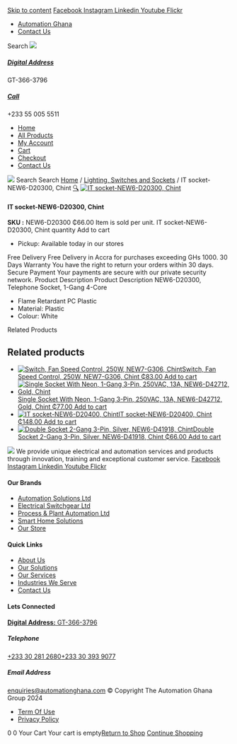 [Skip to content](https://store.automationghana.com/product/it-socket-new6-d20300-chint/#content)
[ Facebook ](https://www.facebook.com/automationgh/) [ Instagram ](https://www.instagram.com/automationgh/) [ Linkedin ](https://www.linkedin.com/company/the-automation-ghana-limited/) [ Youtube ](https://www.youtube.com/channel/UCurrRDUSm5oIW39VXjn1u0w) [ Flickr ](https://www.flickr.com/photos/181794037@N07/)
  * [ Automation Ghana ](https://automationghana.com)
  * [ Contact Us ](https://store.automationghana.com/contact/)


Search
[ ![](https://store.automationghana.com/wp-content/uploads/2024/04/Website-TAGG-Logo-BLUE.png) ](https://store.automationghana.com/)
[ ](https://maps.app.goo.gl/m4xeaagWCNbLk4jM6)
#####  [ Digital Address ](https://maps.app.goo.gl/m4xeaagWCNbLk4jM6)
GT-366-3796 
[ ](tel:+233550055511)
#####  [ Call ](tel:+233550055511)
+233 55 005 5511 
  * [Home](https://store.automationghana.com/)
  * [All Products](https://store.automationghana.com/shop/)
  * [My Account](https://store.automationghana.com/my-account/)
  * [Cart](https://store.automationghana.com/cart/)
  * [Checkout](https://store.automationghana.com/checkout/)
  * [Contact Us](https://store.automationghana.com/contact/)


[![](https://store.automationghana.com/wp-content/uploads/2024/04/AutomationGhana_logo_white.png)](https://store.automationghana.com)
Search
Search
[Home](https://store.automationghana.com) / [Lighting, Switches and Sockets](https://store.automationghana.com/product-category/lighting-switches-and-sockets/) / IT socket-NEW6-D20300, Chint
[🔍](https://store.automationghana.com/product/it-socket-new6-d20300-chint/)
[![IT socket-NEW6-D20300, Chint](https://store.automationghana.com/wp-content/uploads/2020/04/TELEPHONE.jpg)](https://store.automationghana.com/wp-content/uploads/2020/04/TELEPHONE.jpg)
####  IT socket-NEW6-D20300, Chint 
**SKU :** NEW6-D20300 
₵66.00
Item is sold per unit.
IT socket-NEW6-D20300, Chint quantity
Add to cart
  * Pickup: Available today in our stores


Free Delivery 
Free Delivery in Accra for purchases exceeding GHs 1000. 
30 Days Warranty 
You have the right to return your orders within 30 days. 
Secure Payment 
Your payments are secure with our private security network. 
Product Description
Product Description
NEW6-D20300, Telephone Socket, 1-Gang 4-Core 
  * Flame Retardant PC Plastic
  * Material: Plastic
  * Colour: White


Related Products 
## Related products
  * [![Switch, Fan Speed Control, 250W, NEW7-G306, Chint](https://store.automationghana.com/wp-content/uploads/2020/04/fan-speed-300x300.jpg)Switch, Fan Speed Control, 250W, NEW7-G306, Chint ₵83.00 ](https://store.automationghana.com/product/switch-new7-g306-chint/)
[Add to cart](https://store.automationghana.com/product/it-socket-new6-d20300-chint/?add-to-cart=1538)
  * [![Single Socket With Neon, 1-Gang 3-Pin, 250VAC, 13A, NEW6-D42712, Gold, Chint](https://store.automationghana.com/wp-content/uploads/2020/04/ONLINE-STORE-SOCKET-5-300x300.jpg)Single Socket With Neon, 1-Gang 3-Pin, 250VAC, 13A, NEW6-D42712, Gold, Chint ₵77.00 ](https://store.automationghana.com/product/single-socket-new6-d42712-chint/)
[Add to cart](https://store.automationghana.com/product/it-socket-new6-d20300-chint/?add-to-cart=1529)
  * [![IT socket-NEW6-D20400, Chint](https://store.automationghana.com/wp-content/uploads/2020/04/DATA-Socket-1-1-300x300.jpg)IT socket-NEW6-D20400, Chint ₵148.00 ](https://store.automationghana.com/product/it-socket-new6-d20400-chint/)
[Add to cart](https://store.automationghana.com/product/it-socket-new6-d20300-chint/?add-to-cart=1517)
  * [![Double Socket 2-Gang 3-Pin, Silver, NEW6-D41918, Chint](https://store.automationghana.com/wp-content/uploads/2020/04/2-gang-silver-300x300.jpg)Double Socket 2-Gang 3-Pin, Silver, NEW6-D41918, Chint ₵66.00 ](https://store.automationghana.com/product/double-socket-new6-d41918-chint/)
[Add to cart](https://store.automationghana.com/product/it-socket-new6-d20300-chint/?add-to-cart=1510)


![](https://store.automationghana.com/wp-content/uploads/2024/04/AutomationGhana_logo_white.png)
We provide unique electrical and automation services and products through innovation, training and exceptional customer service.
[ Facebook ](https://www.facebook.com/automationgh/) [ Instagram ](https://www.instagram.com/automationgh/) [ Linkedin ](https://www.linkedin.com/company/the-automation-ghana-limited/) [ Youtube ](https://www.youtube.com/channel/UCurrRDUSm5oIW39VXjn1u0w) [ Flickr ](https://www.flickr.com/photos/181794037@N07/)
#### Our Brands
  * [ Automation Solutions Ltd ](https://store.automationghana.com/product/it-socket-new6-d20300-chint/)
  * [ Electrical Switchgear Ltd ](https://store.automationghana.com/product/it-socket-new6-d20300-chint/)
  * [ Process & Plant Automation Ltd ](https://store.automationghana.com/product/it-socket-new6-d20300-chint/)
  * [ Smart Home Solutions ](https://store.automationghana.com/product/it-socket-new6-d20300-chint/)
  * [ Our Store ](https://store.automationghana.com/product/it-socket-new6-d20300-chint/)


#### Quick Links
  * [ About Us ](https://store.automationghana.com/product/it-socket-new6-d20300-chint/)
  * [ Our Solutions ](https://store.automationghana.com/product/it-socket-new6-d20300-chint/)
  * [ Our Services ](https://store.automationghana.com/product/it-socket-new6-d20300-chint/)
  * [ Industries We Serve ](https://store.automationghana.com/product/it-socket-new6-d20300-chint/)
  * [ Contact Us ](https://store.automationghana.com/product/it-socket-new6-d20300-chint/)


#### Lets Connected
[**Digital Address:** GT-366-3796](https://maps.app.goo.gl/m4xeaagWCNbLk4jM6)
#####  Telephone 
[ +233 30 281 2680](tel:+233302812680)[+233 30 393 9077](https://store.automationghana.com/product/it-socket-new6-d20300-chint/+233303939077)
#####  Email Address 
enquiries@automationghana.com 
© Copyright The Automation Ghana Group 2024
  * [ Term Of Use ](https://store.automationghana.com/product/it-socket-new6-d20300-chint/)
  * [ Privacy Policy ](https://store.automationghana.com/product/it-socket-new6-d20300-chint/)


0
0
Your Cart
Your cart is empty[Return to Shop](https://store.automationghana.com/shop/)
[Continue Shopping](https://store.automationghana.com/product/it-socket-new6-d20300-chint/)
